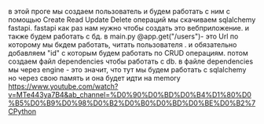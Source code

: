 в этой проге мы создаем пользователь и будем работать с ним  с помощью Create Read Update Delete операций
мы скачиваем sqlalchemy fastapi. fastapi как раз нам нужно чтобы создать это вебприложение.  и также будем  работать с бд. в main.py  @app.get("/users")- это Url по которому мы бкдем работать, читать пользователя . и обязательно добавляем "id" с которым будем работать по CRUD операциям.
потом создаем файл dependencies чтобы работать с db. в файле dependencies мы через engine - это значит, что тут мы будем работать с sqlalchemy но через свою память и она будет идти на memory
https://www.youtube.com/watch?v=MTe443ya7B4&ab_channel=%D0%90%D0%BD%D0%B4%D1%80%D0%B5%D0%B9%D0%98%D0%B2%D0%B0%D0%BD%D0%BE%D0%B2%7CPython  
